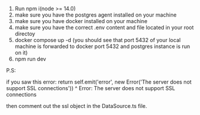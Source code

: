 1. Run npm i(node >= 14.0)
2. make sure you have the postgres agent installed on your machine
3. make sure you have docker installed on your machine
4. make sure you have the correct .env content and file located in your root directoy
5. docker compose up -d (you should see that port 5432 of your local machine is forwarded to docker port 5432 and postgres instance is run on it)
6. npm run dev



P.S:

if you saw this error:
   return self.emit('error', new Error('The server does not support SSL connections'))
                                    ^
Error: The server does not support SSL connections

then comment out the ssl object in the DataSource.ts file.
